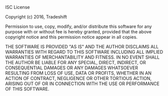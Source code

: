 ISC License

Copyright (c) 2016, Tradeshift

Permission to use, copy, modify, and/or distribute this software for any purpose with or without fee is hereby granted, provided that the above copyright notice and this permission notice appear in all copies.

THE SOFTWARE IS PROVIDED "AS IS" AND THE AUTHOR DISCLAIMS ALL WARRANTIES WITH REGARD TO THIS SOFTWARE INCLUDING ALL IMPLIED WARRANTIES OF MERCHANTABILITY AND FITNESS. IN NO EVENT SHALL THE AUTHOR BE LIABLE FOR ANY SPECIAL, DIRECT, INDIRECT, OR CONSEQUENTIAL DAMAGES OR ANY DAMAGES WHATSOEVER RESULTING FROM LOSS OF USE, DATA OR PROFITS, WHETHER IN AN ACTION OF CONTRACT, NEGLIGENCE OR OTHER TORTIOUS ACTION, ARISING OUT OF OR IN CONNECTION WITH THE USE OR PERFORMANCE OF THIS SOFTWARE.
